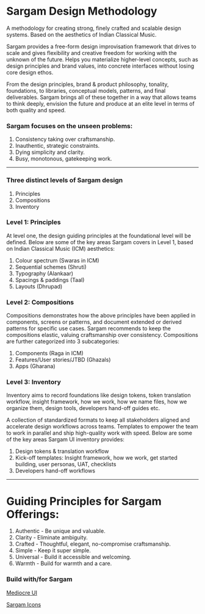 # Sargam Design Methodology
A methodology for creating strong, finely crafted and scalable design systems. Based on the aesthetics of Indian Classical Music.

Sargam provides a free-form design improvisation framework that drives to scale and gives flexibility and creative freedom for working with the unknown of the future. Helps you materialize higher-level concepts, such as design principles and brand values, into concrete interfaces without losing core design ethos.

From the design principles, brand & product philosophy, tonality, foundations, to libraries, conceptual models, patterns, and final deliverables. Sargam brings all of these together in a way that allows teams to think deeply, envision the future and produce at an elite level in terms of both quality and speed.

### Sargam focuses on the unseen problems:
1. Consistency taking over craftsmanship.
1. Inauthentic, strategic constraints.
1. Dying simplicity and clarity.
1. Busy, monotonous, gatekeeping work.

-----

### Three distinct levels of Sargam design

1. Principles
2. Compositions
3. Inventory

### Level 1: Principles
At level one, the design guiding principles at the foundational level will be defined. Below are some of the key areas Sargam covers in Level 1, based on Indian Classical Music (ICM) aesthetics:

1. Colour spectrum (Swaras in ICM)
2. Sequential schemes (Shruti)
3. Typography (Alankaar)
4. Spacings & paddings (Taal)
5. Layouts (Dhrupad)

### Level 2: Compositions
Compositions demonstrates how the above principles have been applied in components, screens or patterns, and document extended or derived patterns for specific use cases. Sargam recommends to keep the compositions elastic, valuing craftsmanship over consistency. Compositions are further categorized into 3 subcategories:

1. Components (Raga in ICM)
2. Features/User stories/JTBD (Ghazals)
3. Apps (Gharana)

### Level 3: Inventory
Inventory aims to record foundations like design tokens, token translation workflow, insight framework, how we work, how we name files, how we organize them, design tools, developers hand-off guides etc.

A collection of standardized formats to keep all stakeholders aligned and accelerate design workflows across teams. Templates to empower the team to work in parallel and ship high-quality work with speed. Below are some of the key areas Sargam UI inventory provides:

1. Design tokens & translation workflow
2. Kick-off templates: Insight framework, how we work, get started building, user personas, UAT, checklists
3. Developers hand-off workflows

-----

# Guiding Principles for Sargam Offerings:

1. Authentic - Be unique and valuable.
1. Clarity - Eliminate ambiguity.
1. Crafted - Thoughtful, elegant, no-compromise craftsmanship.
2. Simple - Keep it super simple.
3. Universal - Build it accessible and welcoming.
4. Warmth - Build for warmth and a care.

### Build with/for Sargam

[Mediocre UI](https://www.figma.com/community/file/997606486822345599)

[Sargam Icons](https://sargamicons.com/)
